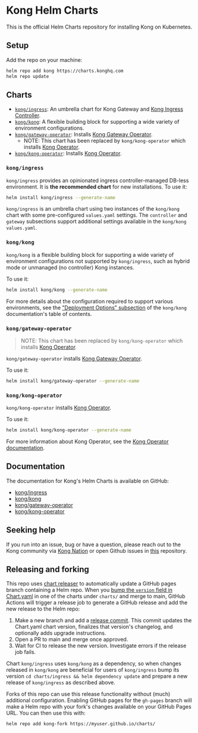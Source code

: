 # Kong Helm Charts

This is the official Helm Charts repository for installing Kong on Kubernetes.

## Setup

Add the repo on your machine:

```bash
helm repo add kong https://charts.konghq.com
helm repo update
```

## Charts

- [`kong/ingress`][#kongingress]: An umbrella chart for Kong Gateway and [Kong Ingress Controller][kic_gh].
- [`kong/kong`][#kongkong]: A flexible building block for supporting a wide variety of environment configurations.
- [`kong/gateway-operator`][#konggateway-operator]: Installs [Kong Gateway Operator][kgo_gh].
  - NOTE: This chart has been replaced by `kong/kong-operator` which installs [Kong Operator][ko_gh].
- [`kong/kong-operator`][#kong-operator]: Installs [Kong Operator][ko_gh].

[#kongingress]: #kongingress
[#kongkong]: #kongkong
[#konggateway-operator]: #konggateway-operator
[#kong-operator]: #kongkong-operator
[kic_gh]: https://github.com/Kong/kubernetes-ingress-controller

### `kong/ingress`

`kong/ingress` provides an opinionated ingress controller-managed DB-less
environment.
It is **the recommended chart** for new installations. To use it:

```bash
helm install kong/ingress --generate-name
```

`kong/ingress` is an umbrella chart using two instances of the `kong/kong`
chart with some pre-configured `values.yaml` settings.
The `controller` and `gateway` subsections support additional settings available
in the `kong/kong` `values.yaml`.

### `kong/kong`

`kong/kong` is a flexible building block for supporting a wide variety of
environment configurations not supported by `kong/ingress`, such as hybrid mode
or unmanaged (no controller) Kong instances.

To use it:

```bash
helm install kong/kong --generate-name
```

For more details about the configuration required to support various
environments, see the ["Deployment Options" subsection][kong_deployment_options]
of the `kong/kong` documentation's table of contents.

[kong_deployment_options]: ./charts/kong#deployment-options

### `kong/gateway-operator`

> NOTE: This chart has been replaced by `kong/kong-operator` which installs [Kong Operator][ko_gh].

`kong/gateway-operator` installs [Kong Gateway Operator][kgo_gh].

To use it:

```bash
helm install kong/gateway-operator --generate-name
```

[kgo_gh]: https://github.com/Kong/gateway-operator

### `kong/kong-operator`

`kong/kong-operator` installs [Kong Operator][ko_gh].

To use it:

```bash
helm install kong/kong-operator --generate-name
```

For more information about Kong Operator, see the [Kong Operator documentation][ko_docs].

[ko_gh]: https://github.com/Kong/kong-operator
[ko_docs]: https://developer.konghq.com/operator/

## Documentation

The documentation for Kong's Helm Charts is available on GitHub:

- [kong/ingress](https://github.com/Kong/charts/blob/main/charts/ingress/README.md)
- [kong/kong](https://github.com/Kong/charts/blob/main/charts/kong/README.md)
- [kong/gateway-operator](https://github.com/Kong/charts/blob/main/charts/gateway-operator/README.md)
- [kong/kong-operator](https://github.com/Kong/charts/blob/main/charts/kong-operator/README.md)

## Seeking help

If you run into an issue, bug or have a question, please reach out to the Kong
community via [Kong Nation](https://discuss.konghq.com) or open Github
issues in [this](https://github.com/kong/charts/issues) repository.

## Releasing and forking

This repo uses [chart releaser](https://github.com/helm/chart-releaser-action/)
to automatically update a GitHub pages branch containing a Helm repo. When you
[bump the `version` field in
Chart.yaml](https://github.com/Kong/charts/commit/c599f4bc78a0ef73eb3cc8a6b22d881864dc0188#diff-466edb10b903c1c9f9019fd0128824ba889bbe1bdff3da186cf698e3a5703af8)
in one of the charts under `charts/` and merge to main, GitHub Actions will
trigger a release job to generate a GitHub release and add the new release to
the Helm repo:

1. Make a new branch and add a [release commit](https://github.com/Kong/charts/pull/576/commits/aa6e73442e5d32c8af3f4e2f000e439578020996).
   This commit updates the Chart.yaml chart version, finalizes that version's changelog, and optionally adds upgrade instructions.
2. Open a PR to main and merge once approved.
3. Wait for CI to release the new version. Investigate errors if the release job fails.

Chart `kong/ingress` uses `kong/kong` as a dependency, so when changes released in `kong/kong` are beneficial for users of `kong/ingress` bump its version `cd charts/ingress && helm dependency update` and prepare a new release of `kong/ingress` as described above.

Forks of this repo can use this release functionality without (much) additional
configuration. Enabling GitHub pages for the `gh-pages` branch will make a Helm
repo with your fork's changes available on your GitHub Pages URL. You can then
use this with:

```sh
helm repo add kong-fork https://myuser.github.io/charts/
```
